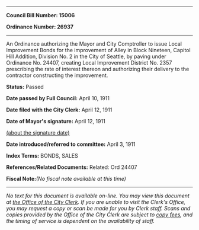 

********

**Council Bill Number: 15006**
   
**Ordinance Number: 26937**
********

 An Ordinance authorizing the Mayor and City Comptroller to issue Local Improvement Bonds for the improvement of Alley in Block Nineteen, Capitol Hill Addition, Division No. 2 in the City of Seattle, by paving under Ordinance No. 24407, creating Local Improvement District No. 2357 prescribing the rate of interest thereon and authorizing their delivery to the contractor constructing the improvement.

**Status:** Passed
   
**Date passed by Full Council:** April 10, 1911
   
**Date filed with the City Clerk:** April 12, 1911
   
**Date of Mayor's signature:** April 12, 1911
   
[(about the signature date)](/~public/approvaldate.htm)
   
   
   
**Date introduced/referred to committee:** April 3, 1911
   
   
**Index Terms:** BONDS, SALES

**References/Related Documents:** Related: Ord 24407

**Fiscal Note:**_(No fiscal note available at this time)_
********

_No text for this document is available on-line. You may view this document at [the Office of the City Clerk](http://www.seattle.gov/leg/clerk/contactUs.htm). If you are unable to visit the Clerk's Office, you may request a copy or scan be made for you by Clerk staff. Scans and copies provided by the Office of the City Clerk are subject to [copy fees](http://clerk.seattle.gov/~public/clerkfees.htm), and the timing of service is dependent on the availability of staff._

